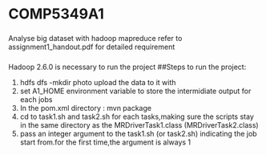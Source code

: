 # COMP5349A1

###
Analyse big dataset with hadoop mapreduce
refer to assignment1_handout.pdf for detailed requirement
 
###
Hadoop 2.6.0 is necessary to run the project
##Steps to run the project:
1. hdfs dfs -mkdir photo
   upload the data to it with 
2. set A1_HOME environment variable to store the intermidiate output for each jobs
3. In the pom.xml directory : 
   mvn package
4. cd to task1.sh and task2.sh for each tasks,making sure the scripts stay in the same directory as the MRDriverTask1.class (MRDriverTask2.class)
5. pass an integer argument to the task1.sh (or task2.sh) indicating the job start from.for the first time,the argument is always 1


